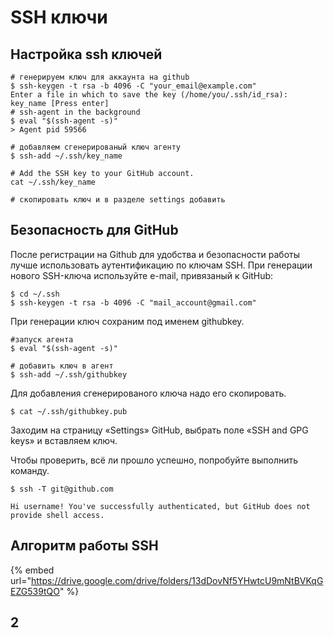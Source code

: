 # SSH ключи

## Настройка ssh ключей

```text
# генерируем ключ для аккаунта на github
$ ssh-keygen -t rsa -b 4096 -C "your_email@example.com"
Enter a file in which to save the key (/home/you/.ssh/id_rsa): key_name [Press enter]
# ssh-agent in the background
$ eval "$(ssh-agent -s)"
> Agent pid 59566

# добавляем сгенерированый ключ агенту
$ ssh-add ~/.ssh/key_name

# Add the SSH key to your GitHub account.
cat ~/.ssh/key_name

# скопировать ключ и в разделе settings добавить
```

### 

## Безопасность для GitHub

После регистрации на Github для удобства и безопасности работы лучше использовать аутентификацию по ключам SSH. При генерации нового SSH-ключа используйте e-mail, привязаный к GitHub:

```text
$ cd ~/.ssh
$ ssh-keygen -t rsa -b 4096 -C "mail_account@gmail.com"
```

При генерации ключ сохраним под именем githubkey.

```text
#запуск агента
$ eval "$(ssh-agent -s)"

# добавить ключ в агент
$ ssh-add ~/.ssh/githubkey
```

Для добавления сгенерированого ключа надо его скопировать.

```text
$ cat ~/.ssh/githubkey.pub
```

Заходим на страницу «Settings» GitHub, выбрать поле «SSH and GPG keys» и вставляем ключ.

Чтобы проверить, всё ли прошло успешно, попробуйте выполнить команду.

```text
$ ssh -T git@github.com

Hi username! You've successfully authenticated, but GitHub does not provide shell access.
```



## Алгоритм работы SSH

{% embed url="https://drive.google.com/drive/folders/13dDovNf5YHwtcU9mNtBVKqGEZG539tQO" %}

## 2

